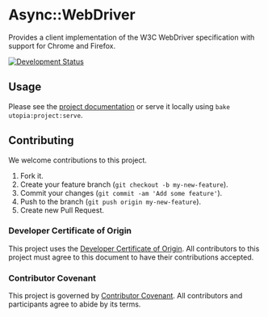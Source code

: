 # Async::WebDriver

Provides a client implementation of the W3C WebDriver specification with support for Chrome and Firefox.

[![Development Status](https://github.com/socketry/async-webdriver/workflows/Test/badge.svg)](https://github.com/socketry/async-webdriver/actions?workflow=Test)

## Usage

Please see the [project documentation](https://socketry.github.io/async-webdriver/) or serve it locally using `bake utopia:project:serve`.

## Contributing

We welcome contributions to this project.

1.  Fork it.
2.  Create your feature branch (`git checkout -b my-new-feature`).
3.  Commit your changes (`git commit -am 'Add some feature'`).
4.  Push to the branch (`git push origin my-new-feature`).
5.  Create new Pull Request.

### Developer Certificate of Origin

This project uses the [Developer Certificate of Origin](https://developercertificate.org/). All contributors to this project must agree to this document to have their contributions accepted.

### Contributor Covenant

This project is governed by [Contributor Covenant](https://www.contributor-covenant.org/). All contributors and participants agree to abide by its terms.
